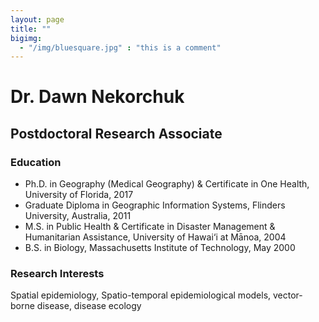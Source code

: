 ```yaml
---
layout: page
title: ""
bigimg: 
  - "/img/bluesquare.jpg" : "this is a comment"
---
```


# Dr. Dawn Nekorchuk
## Postdoctoral Research Associate

### Education
- Ph.D. in Geography (Medical Geography) & Certificate in One Health, University of Florida, 2017
- Graduate Diploma in Geographic Information Systems, Flinders University, Australia, 2011
- M.S. in Public Health & Certificate in Disaster Management & Humanitarian Assistance, University of Hawai‘i at Mānoa, 2004
- B.S. in Biology, Massachusetts Institute of Technology, May 2000

### Research Interests
Spatial epidemiology, Spatio-temporal epidemiological models, vector-borne disease, disease ecology
